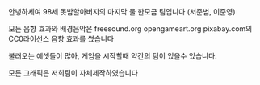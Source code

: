 안녕하세여 98세 못밤할아버지의 마지막 물 한모금 팀입니다 (서준범, 이준영)

모든 음향 효과와 배경음악은
freesound.org opengameart.org pixabay.com의 CC0라이선스 음향 효과를 썼습니다

불러오는 에셋들이 많아, 게임을 시작할때 약간의 텀이 있을수 있습니다.

모든 그래픽은 저희팀이 자체제작하였습니다